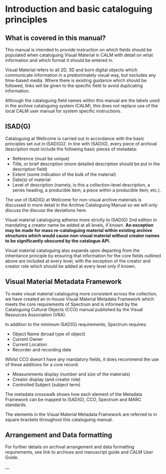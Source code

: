 # Introduction and basic cataloguing principles

## What is covered in this manual?

This manual is intended to provide instruction on which fields should be populated when cataloguing Visual Material in CALM with detail on what information and which format it should be entered in.

Visual Material refers to all 2D, 3D and born digital objects which communicate information in a predominately visual way, but excludes any time-based media. Where there is existing guidance which should be followed, links will be given to the specific field to avoid duplicating information.

Although the cataloguing field names within this manual are the labels used in the archive cataloguing system (CALM), this does not replace use of the local CALM user manual for system specific instructions.

## ISAD(G)

Cataloguing at Wellcome is carried out in accordance with the basic principles set out in ISAD(G)2. In line with ISAD(G), every piece of archival description must include the following basic pieces of metadata:

* Reference (must be unique)
* Title, or brief description (more detailed description should be put in the description field)
* Extent (some indication of the bulk of the material)
* Date(s) of material
* Level of description (namely, is this a collection-level description, a series heading, a producible item, a piece within a producible item, etc.).

The use of ISAD(G) at Wellcome for non-visual archive materials is discussed in more detail in the Archive Cataloguing Manual so we will only discuss the discuss the deviations here.

Visual material cataloguing adheres more strictly to ISAD(G) 2nd edition in mandating a creator name be added at all levels, if known. **An exception may be made for mass re-cataloguing material within existing archive structures which would cause non-visual material without creator names to be significantly obscured by the catalogue API.**

Visual material cataloguing also expands upon departing from the inheritance principle by ensuring that information for the core fields outlined above are included at every level, with the exception of the creator and creator role which should be added at every level only if known.

## Visual Material Metadata Framework

To make visual material cataloguing more consistent across the collection, we have created an in-house Visual Material Metadata Framework which meets the core requirements of Spectrum and is informed by the Cataloguing Cultural Objects (CCO) manual published by the Visual Resources Association (VRA).

In addition to the minimum ISAD(G) requirements, Spectrum requires:

* Object Name (broad type of object)
* Current Owner
* Current Location
* Recorder and recording date

Whilst CCO doesn't have any mandatory fields, it does recommend the use of these additions for a core record:

* Measurements display (number and size of the materials)
* Creator display (and creator role)
* Controlled Subject (subject term)

The metadata crosswalk shows how each element of the Metadata Framework can be mapped to ISAD(G), CCO, Spectrum and MARC standards.

The elements in the Visual Material Metadata Framework are referred to in square brackets throughout this cataloguing manual.

## Arrangement and Data formatting

For further details on archival arrangement and data formatting requirements, see link to archives and manuscript guide and CALM User Guide.

\_\_
